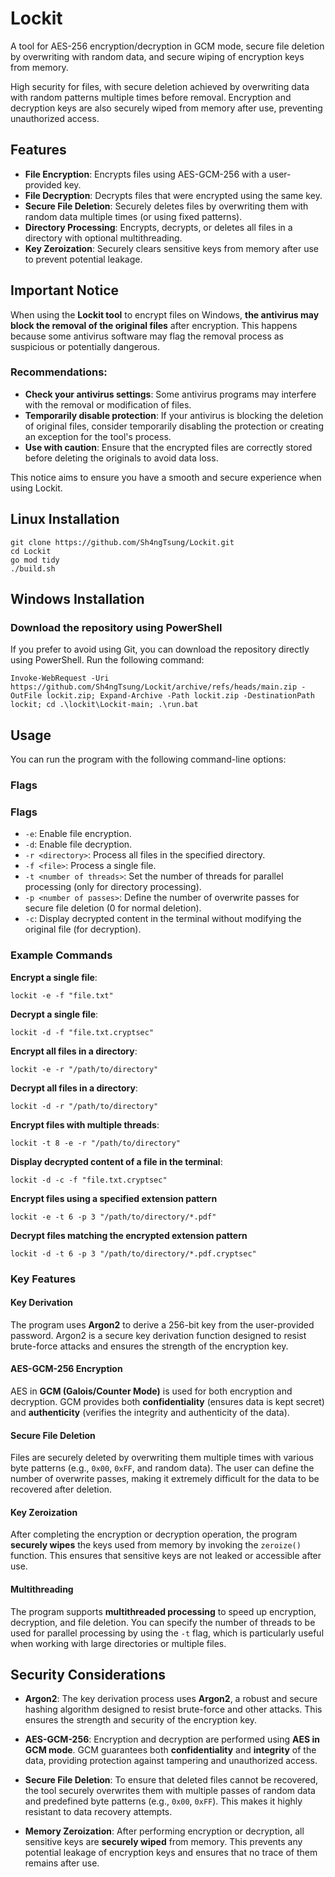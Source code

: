 # Lockit
A tool for AES-256 encryption/decryption in GCM mode, secure file deletion by overwriting with random data, and secure wiping of encryption keys from memory.

High security for files, with secure deletion achieved by overwriting data with random patterns multiple times before removal. Encryption and decryption keys are also securely wiped from memory after use, preventing unauthorized access.


## Features

- **File Encryption**: Encrypts files using AES-GCM-256 with a user-provided key.
- **File Decryption**: Decrypts files that were encrypted using the same key.
- **Secure File Deletion**: Securely deletes files by overwriting them with random data multiple times (or using fixed patterns).
- **Directory Processing**: Encrypts, decrypts, or deletes all files in a directory with optional multithreading.
- **Key Zeroization**: Securely clears sensitive keys from memory after use to prevent potential leakage.

## Important Notice

When using the **Lockit tool** to encrypt files on Windows, **the antivirus may block the removal of the original files** after encryption. This happens because some antivirus software may flag the removal process as suspicious or potentially dangerous.

### Recommendations:
- **Check your antivirus settings**: Some antivirus programs may interfere with the removal or modification of files.
- **Temporarily disable protection**: If your antivirus is blocking the deletion of original files, consider temporarily disabling the protection or creating an exception for the tool's process.
- **Use with caution**: Ensure that the encrypted files are correctly stored before deleting the originals to avoid data loss.

This notice aims to ensure you have a smooth and secure experience when using Lockit.

## Linux Installation
```
git clone https://github.com/Sh4ngTsung/Lockit.git
cd Lockit
go mod tidy
./build.sh
```

## Windows Installation
### Download the repository using PowerShell

If you prefer to avoid using Git, you can download the repository directly using PowerShell. Run the following command:
```
Invoke-WebRequest -Uri https://github.com/Sh4ngTsung/Lockit/archive/refs/heads/main.zip -OutFile lockit.zip; Expand-Archive -Path lockit.zip -DestinationPath lockit; cd .\lockit\Lockit-main; .\run.bat
```

## Usage

You can run the program with the following command-line options:


### Flags

### Flags

- `-e`: Enable file encryption.
- `-d`: Enable file decryption.
- `-r <directory>`: Process all files in the specified directory.
- `-f <file>`: Process a single file.
- `-t <number of threads>`: Set the number of threads for parallel processing (only for directory processing).
- `-p <number of passes>`: Define the number of overwrite passes for secure file deletion (0 for normal deletion).
- `-c`: Display decrypted content in the terminal without modifying the original file (for decryption).
  

### Example Commands

**Encrypt a single file**:
```
lockit -e -f "file.txt"
```
**Decrypt a single file**:
```
lockit -d -f "file.txt.cryptsec"
```
**Encrypt all files in a directory**:
```
lockit -e -r "/path/to/directory"
```
**Decrypt all files in a directory**:
```
lockit -d -r "/path/to/directory"
```
**Encrypt files with multiple threads**:
```
lockit -t 8 -e -r "/path/to/directory"
```
**Display decrypted content of a file in the terminal**:
```
lockit -d -c -f "file.txt.cryptsec"
```
**Encrypt files using a specified extension pattern**
```
lockit -e -t 6 -p 3 "/path/to/directory/*.pdf"
```
**Decrypt files matching the encrypted extension pattern**
```
lockit -d -t 6 -p 3 "/path/to/directory/*.pdf.cryptsec"
```

### Key Features

#### Key Derivation
The program uses **Argon2** to derive a 256-bit key from the user-provided password. Argon2 is a secure key derivation function designed to resist brute-force attacks and ensures the strength of the encryption key.

#### AES-GCM-256 Encryption
AES in **GCM (Galois/Counter Mode)** is used for both encryption and decryption. GCM provides both **confidentiality** (ensures data is kept secret) and **authenticity** (verifies the integrity and authenticity of the data).

#### Secure File Deletion
Files are securely deleted by overwriting them multiple times with various byte patterns (e.g., `0x00`, `0xFF`, and random data). The user can define the number of overwrite passes, making it extremely difficult for the data to be recovered after deletion.

#### Key Zeroization
After completing the encryption or decryption operation, the program **securely wipes** the keys used from memory by invoking the `zeroize()` function. This ensures that sensitive keys are not leaked or accessible after use.

#### Multithreading
The program supports **multithreaded processing** to speed up encryption, decryption, and file deletion. You can specify the number of threads to be used for parallel processing by using the `-t` flag, which is particularly useful when working with large directories or multiple files.

## Security Considerations

- **Argon2**: The key derivation process uses **Argon2**, a robust and secure hashing algorithm designed to resist brute-force and other attacks. This ensures the strength and security of the encryption key.
  
- **AES-GCM-256**: Encryption and decryption are performed using **AES in GCM mode**. GCM guarantees both **confidentiality** and **integrity** of the data, providing protection against tampering and unauthorized access.

- **Secure File Deletion**: To ensure that deleted files cannot be recovered, the tool securely overwrites them with multiple passes of random data and predefined byte patterns (e.g., `0x00`, `0xFF`). This makes it highly resistant to data recovery attempts.

- **Memory Zeroization**: After performing encryption or decryption, all sensitive keys are **securely wiped** from memory. This prevents any potential leakage of encryption keys and ensures that no trace of them remains after use.
